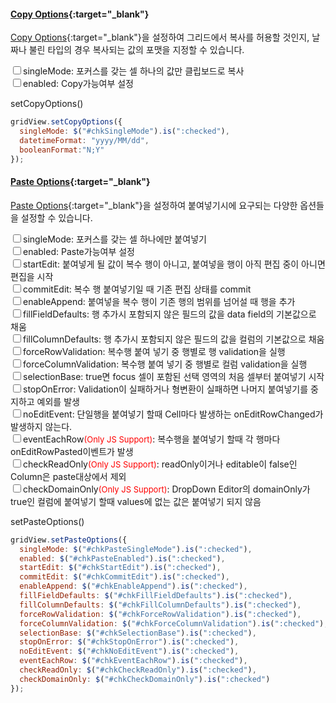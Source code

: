 #### [Copy Options](http://help.realgrid.com/api/types/CopyOptions/){:target="_blank"}
[Copy Options](http://help.realgrid.com/api/types/CopyOptions/){:target="_blank"}을 설정하여 그리드에서 복사를 허용할 것인지, 날짜나 불린 타입의 경우 복사되는 값의 포맷을 지정할 수 있습니다. 

<input type="checkbox" id="chkSingleMode">singleMode: 포커스를 갖는 셀 하나의 값만 클립보드로 복사  
<input type="checkbox" id="chkEnabled">enabled: Copy가능여부 설정  

<a class="btn primary small round lowercase" id="btnSetCopyOptions">setCopyOptions()
</a>

```js
gridView.setCopyOptions({
  singleMode: $("#chkSingleMode").is(":checked"),
  datetimeFormat: "yyyy/MM/dd",
  booleanFormat:"N;Y"
});
```


#### [Paste Options](http://help.realgrid.com/api/types/PasteOptions/){:target="_blank"}
[Paste Options](http://help.realgrid.com/api/types/PasteOptions/){:target="_blank"}을 설정하여 붙여넣기시에 요구되는 다양한 옵션들을 설정할 수 있습니다.    

<input type="checkbox" id="chkPasteSingleMode">singleMode: 포커스를 갖는 셀 하나에만 붙여넣기    
<input type="checkbox" id="chkPasteEnabled">enabled: Paste가능여부 설정    
<input type="checkbox" id="chkStartEdit">startEdit: 붙여넣게 될 값이 복수 행이 아니고, 붙여넣을 행이 아직 편집 중이 아니면 편집을 시작    
<input type="checkbox" id="chkCommitEdit">commitEdit: 복수 행 붙여넣기일 때 기존 편집 상태를 commit    
<input type="checkbox" id="chkEnableAppend">enableAppend: 붙여넣을 복수 행이 기존 행의 범위를 넘어설 때 행을 추가  
<input type="checkbox" id="chkFillFieldDefaults">fillFieldDefaults: 행 추가시 포함되지 않은 필드의 값을 data field의 기본값으로 채움  
<input type="checkbox" id="chkFillColumnDefaults">fillColumnDefaults: 행 추가시 포함되지 않은 필드의 값을 컬럼의 기본값으로 채움  
<input type="checkbox" id="chkForceRowValidation">forceRowValidation: 복수행 붙여 넣기 중 행별로 행 validation을 실행  
<input type="checkbox" id="chkForceColumnValidation">forceColumnValidation: 복수행 붙여 넣기 중 행별로 컬럼 validation을 실행  
<input type="checkbox" id="chkSelectionBase">selectionBase: true면 focus 셀이 포함된 선택 영역의 처음 셀부터 붙여넣기 시작  
<input type="checkbox" id="chkStopOnError">stopOnError: Validation이 실패하거나 형변환이 실패하면 나머지 붙여넣기를 중지하고 예외를 발생  
<input type="checkbox" id="chkNoEditEvent">noEditEvent: 단일행을 붙여넣기 할때 Cell마다 발생하는 onEditRowChanged가 발생하지 않는다.  
<input type="checkbox" id="chkEventEachRow">eventEachRow<font size="2" color="red">(Only JS Support)</font>: 복수행을 붙여넣기 할때 각 행마다 onEditRowPasted이벤트가 발생    
<input type="checkbox" id="chkCheckReadOnly">checkReadOnly<font size="2" color="red">(Only JS Support)</font>: readOnly이거나 editable이 false인 Column은 paste대상에서 제외  
<input type="checkbox" id="chkCheckDomainOnly">checkDomainOnly<font size="2" color="red">(Only JS Support)</font>: DropDown Editor의 domainOnly가 true인 컬럼에 붙여넣기 할때 values에 없는 값은 붙여넣기 되지 않음    

<a class="btn primary small round lowercase" id="btnSetPasteOptions">setPasteOptions()
</a>

```js
gridView.setPasteOptions({
  singleMode: $("#chkPasteSingleMode").is(":checked"),
  enabled: $("#chkPasteEnabled").is(":checked"),
  startEdit: $("#chkStartEdit").is(":checked"),
  commitEdit: $("#chkCommitEdit").is(":checked"),
  enableAppend: $("#chkEnableAppend").is(":checked"),
  fillFieldDefaults: $("#chkFillFieldDefaults").is(":checked"),
  fillColumnDefaults: $("#chkFillColumnDefaults").is(":checked"),
  forceRowValidation: $("#chkForceRowValidation").is(":checked"),
  forceColumnValidation: $("#chkForceColumnValidation").is(":checked"),
  selectionBase: $("#chkSelectionBase").is(":checked"),
  stopOnError: $("#chkStopOnError").is(":checked"),
  noEditEvent: $("#chkNoEditEvent").is(":checked"),
  eventEachRow: $("#chkEventEachRow").is(":checked"),
  checkReadOnly: $("#chkCheckReadOnly").is(":checked"),
  checkDomainOnly: $("#chkCheckDomainOnly").is(":checked")
});
```
<script>

  $('#btnSetCopyOptions').click(function() {
    gridView.setCopyOptions({
      singleMode: $("#chkSingleMode").is(":checked"),
      datetimeFormat: "yyyy/MM/dd",
      booleanFormat:"N;Y"
    });
  });

  $('#btnSetPasteOptions').click(function() {
    gridView.setPasteOptions({
      singleMode: $("#chkPasteSingleMode").is(":checked"),
      enabled: $("#chkPasteEnabled").is(":checked"),
      startEdit: $("#chkStartEdit").is(":checked"),
      commitEdit: $("#chkCommitEdit").is(":checked"),
      enableAppend: $("#chkEnableAppend").is(":checked"),
      fillFieldDefaults: $("#chkFillFieldDefaults").is(":checked"),
      fillColumnDefaults: $("#chkFillColumnDefaults").is(":checked"),
      forceRowValidation: $("#chkForceRowValidation").is(":checked"),
      forceColumnValidation: $("#chkForceColumnValidation").is(":checked"),
      selectionBase: $("#chkSelectionBase").is(":checked"),
      stopOnError: $("#chkStopOnError").is(":checked"),
      noEditEvent: $("#chkNoEditEvent").is(":checked"),
      eventEachRow: $("#chkEventEachRow").is(":checked"),
      checkReadOnly: $("#chkCheckReadOnly").is(":checked"),
      checkDomainOnly: $("#chkCheckDomainOnly").is(":checked")
    });
  });  


</script>
